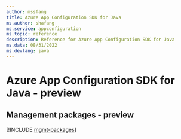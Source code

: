 ```yaml
---
author: mssfang
title: Azure App Configuration SDK for Java
ms.author: shafang
ms.service: appconfiguration
ms.topic: reference
description: Reference for Azure App Configuration SDK for Java
ms.data: 08/31/2022
ms.devlang: java
---
```

# Azure App Configuration SDK for Java - preview

## Management packages - preview
[!INCLUDE [mgmt-packages](app-configuration-mgmt-index.md)]